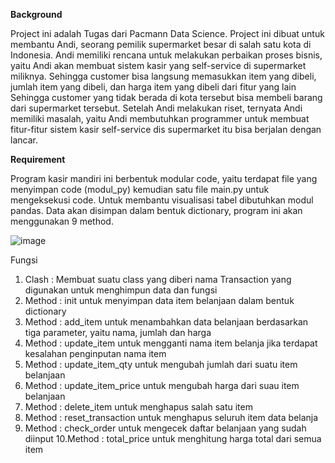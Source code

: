 **Background**

Project ini adalah Tugas dari Pacmann Data Science. Project ini dibuat untuk membantu Andi, seorang pemilik supermarket besar di salah satu kota di Indonesia. Andi memiliki rencana untuk melakukan perbaikan proses bisnis, yaitu Andi akan membuat sistem kasir yang self-service di supermarket miliknya. Sehingga customer bisa langsung memasukkan item yang dibeli, jumlah item yang dibeli, dan harga item yang dibeli dari fitur yang lain
Sehingga customer yang tidak berada di kota tersebut bisa membeli barang dari supermarket tersebut. Setelah Andi melakukan riset, ternyata Andi memiliki masalah, yaitu Andi membutuhkan programmer untuk membuat fitur-fitur sistem kasir self-service dis supermarket itu bisa berjalan dengan lancar.

**Requirement**

Program kasir mandiri ini berbentuk modular code, yaitu terdapat file yang menyimpan code (modul_py) kemudian satu file main.py untuk mengeksekusi code. Untuk membantu visualisasi tabel dibutuhkan modul pandas. Data akan disimpan dalam bentuk dictionary, program ini akan menggunakan 9 method.


![image](https://github.com/Ravelijn/Pacmann/assets/135209359/a07bd6d9-11a6-46d9-a42f-4d07c3b91bcf)

Fungsi

1. Clash : Membuat suatu class yang diberi nama Transaction yang digunakan untuk menghimpun data dan fungsi
2. Method : init untuk menyimpan data item belanjaan dalam bentuk dictionary
3. Method : add_item untuk menambahkan data belanjaan berdasarkan tiga parameter, yaitu nama, jumlah dan harga
4. Method : update_item untuk mengganti nama item belanja jika terdapat kesalahan penginputan nama item
5. Method : update_item_qty untuk mengubah jumlah dari suatu item belanjaan
6. Method : update_item_price untuk mengubah harga dari suau item belanjaan
7. Method : delete_item untuk menghapus salah satu item
8. Method : reset_transaction untuk menghapus seluruh item data belanja
9. Method : check_order untuk mengecek daftar belanjaan yang sudah diinput
10.Method : total_price untuk menghitung harga total dari semua item

